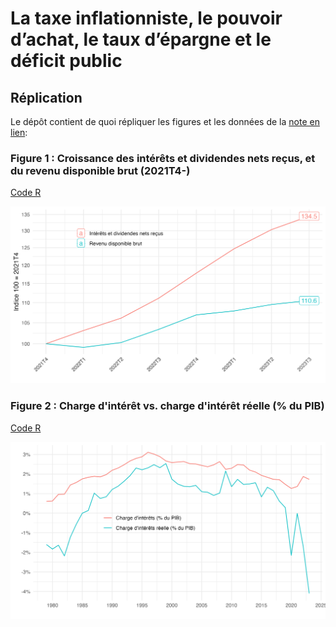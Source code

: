 # La taxe inflationniste, le pouvoir d’achat, le taux d’épargne et le déficit public

## Réplication

Le dépôt contient de quoi répliquer les figures et les données de la [note en lien](https://fgeerolf.com/taxe-inflatoinniste.pdf):

### Figure 1 : Croissance des intérêts et dividendes nets reçus, et du revenu disponible brut (2021T4-)

[Code R](figure1.R)

![Figure 1](figure1.png)

### Figure 2 : Charge d'intérêt vs. charge d'intérêt réelle (% du PIB)

[Code R](figure2.R)

![Figure 1](figure2.png)

